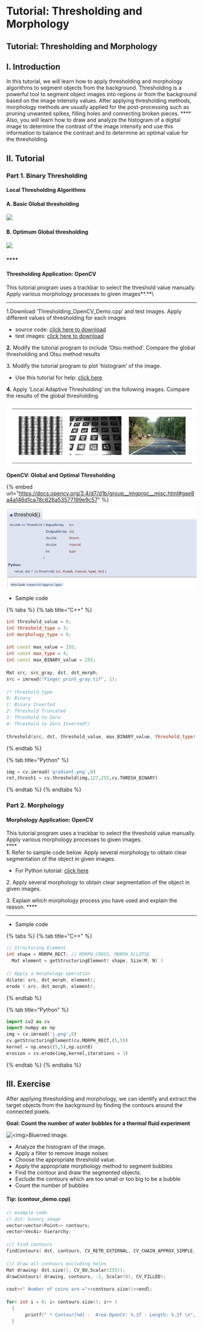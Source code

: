 # Tutorial: Thresholding and Morphology

## **Tutorial: Thresholding and Morphology**

## **I. Introduction**

In this tutorial, we will learn how to apply thresholding and morphology algorithms to segment objects from the background. Thresholding is a powerful tool to segment object images into regions or from the background based on the image intensity values. After applying thresholding methods, morphology methods are usually applied for the post-processing such as pruning unwanted spikes, filling holes and connecting broken pieces. **** Also, you will learn how to draw and analyze the histogram of a digital image to determine the contrast of the image intensity and use this information to balance the contrast and to determine an optimal value for the thresholding.&#x20;

## **II. Tutorial**

### **Part 1. Binary Thresholding**&#x20;

#### **Local Thresholding Algorithms**

#### **A. Basic Global thresholding**

![](https://lh3.googleusercontent.com/4YB1b61D99qCQW2tBSFXFEDQEOJDcjJ1jSFlQ2QGpk84yVN\_YtmC1cgpuEB2BN1MrzlguJdzPrc97xUsaP43n58HdorNlfPIXcqa3iga0DQl0zkzW1OCSaedoolBjKn0iE4Er5c)

#### **B. Optimum Global thresholding**

![](https://lh4.googleusercontent.com/Q9Doe8K-IJgBCvg6EWBbcqCJG-i7nxPOnVKSKI3dh92N7E753FgmQOrwQCx8N65QDmarix8DKAZlr0o7UNnbGbFHdIZZ0QUIoUC6pSRDnzUuP1CsOAkwnrX2maKgFgSQsH4WfFw)

#### ****

#### **Thresholding Application: OpenCV** &#x20;

This tutorial program uses a trackbar to select the threshold value manually. Apply various morphology processes to given images**.**\
****

1.Download ‘Thresholding\_OpenCV\_Demo.cpp’ and test images.  Apply different values of thresholding for each images

* source code: [click here to download](https://github.com/ykkimhgu/DLIP-src/blob/main/Tutorial\_Threshold\_Morp/threshold\_demo.cpp)
* test images: [click here to download](https://github.com/ykkimhgu/DLIP-src/tree/main/Tutorial\_Threshold\_Morp/images)

**2.** Modify the tutorial program to include ‘Otsu method’. Compare the global thresholding and Otsu method results

3\. Modify the tutorial program to plot ‘histogram’ of the image. &#x20;

* Use this tutorial for help: [click here](https://docs.opencv.org/3.4/d8/dbc/tutorial\_histogram\_calculation.html)

**4.** Apply ‘Local Adaptive Thresholding’  on the following images. Compare the results of the global thresholding.

![](<../../.gitbook/assets/image (82).png>)



**OpenCV: Global and Optimal Thresholding**

{% embed url="https://docs.opencv.org/3.4/d7/d1b/group__imgproc__misc.html#gae8a4a146d1ca78c626a53577199e9c57" %}

![](<../../.gitbook/assets/image (43).png>)

* Sample code

{% tabs %}
{% tab title="C++" %}
```cpp
int threshold_value = 0;
int threshold_type = 3;
int morphology_type = 0;

int const max_value = 255;
int const max_type = 4;
int const max_BINARY_value = 255;

Mat src, src_gray, dst, dst_morph;
src = imread("Finger_print_gray.tif", 1);

/* threshold_type
0: Binary
1: Binary Inverted
2: Threshold Truncated
3: Threshold to Zero
4: Threshold to Zero Inverted*/

threshold(src, dst, threshold_value, max_BINARY_value, threshold_type);

```
{% endtab %}

{% tab title="Python" %}
```python
img = cv.imread('gradient.png',0)
ret,thresh1 = cv.threshold(img,127,255,cv.THRESH_BINARY)

```


{% endtab %}
{% endtabs %}



### **Part 2. Morphology**&#x20;

#### **Morphology Application: OpenCV** &#x20;

This tutorial program uses a trackbar to select the threshold value manually. Apply various morphology processes to given images.\
****\
**1.** Refer to sample code below. Apply several morphology to obtain clear segmentation of the object in given images.&#x20;

* For Python tutorial: [click here](https://docs.opencv.org/3.4/d9/d61/tutorial\_py\_morphological\_ops.html)&#x20;

2\. Apply several morphology to obtain clear segmentation of the object in given images.&#x20;

3\. Explain which morphology process you have used and explain the reason. ****&#x20;

****

* Sample code

{% tabs %}
{% tab title="C++" %}
```cpp
// Structuring Element
int shape = MORPH_RECT; // MORPH_CROSS, MORPH_ELLIPSE  
  Mat element = getStructuringElement( shape, Size(M, N) )                                     
 
// Apply a morphology operation
dilate( src, dst_morph, element);
erode ( src, dst_morph, element);
```
{% endtab %}

{% tab title="Python" %}
```python
import cv2 as cv
import numpy as np
img = cv.imread('j.png',0)
cv.getStructuringElement(cv.MORPH_RECT,(5,5))
kernel = np.ones((5,5),np.uint8)
erosion = cv.erode(img,kernel,iterations = 1)

```


{% endtab %}
{% endtabs %}



## **III. Exercise**

After applying thresholding and morphology, we can identify and extract the target objects from the background by finding the contours around the connected pixels.&#x20;

**Goal: Count the number of water bubbles for a thermal fluid experiment**

![\<img>Bluerred image.](https://lh4.googleusercontent.com/2OZKpPmzK6SzQUEPrkNzsmuFTFf8D\_bTq-GXZ2Uqr5OLe-JKL1vQnYkSZU3gMKcOgIw64qv3CcfZu2974nTxWJDQSKzEbqHCz4FpWqUEhT5kh4Eg0E\_4B42QfGvpOzNU4C5OtwI)

* Analyze the histogram of the image.&#x20;
* Apply a filter to remove image noises
* Choose the appropriate threshold value.
* Apply the appropriate morphology method to segment bubbles
* Find the contour and draw the segmented objects.
* Exclude the contours which are too small or too big to be a bubble
* Count the number of bubbles



#### **Tip: (contour\_demo.cpp)**

```cpp
// example code
// dst: binary image
vector<vector<Point>> contours;
vector<Vec4i> hierarchy;

/// Find contours
findContours( dst, contours, CV_RETR_EXTERNAL, CV_CHAIN_APPROX_SIMPLE, Point(0, 0) );
   
/// Draw all contours excluding holes
Mat drawing( dst.size(), CV_8U,Scalar(255));
drawContours( drawing, contours, -1, Scalar(0), CV_FILLED);
    
cout<<" Number of coins are ="<<contours.size()<<endl;
  
for( int i = 0; i< contours.size(); i++ )
  {
       printf(" * Contour[%d] -  Area OpenCV: %.2f - Length: %.2f \n", i, contourArea(contours[i]), arcLength( contours[i], true ) );       
  }
```

